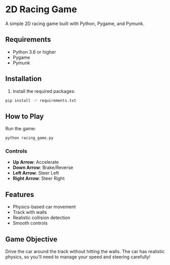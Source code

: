 # 2D Racing Game

A simple 2D racing game built with Python, Pygame, and Pymunk.

## Requirements

- Python 3.6 or higher
- Pygame
- Pymunk

## Installation

1. Install the required packages:
```bash
pip install -r requirements.txt
```

## How to Play

Run the game:
```bash
python racing_game.py
```

### Controls

- **Up Arrow**: Accelerate
- **Down Arrow**: Brake/Reverse
- **Left Arrow**: Steer Left
- **Right Arrow**: Steer Right

## Features

- Physics-based car movement
- Track with walls
- Realistic collision detection
- Smooth controls

## Game Objective

Drive the car around the track without hitting the walls. The car has realistic physics, so you'll need to manage your speed and steering carefully! 